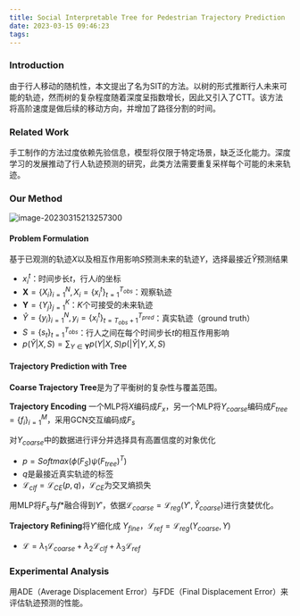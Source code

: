 ```yaml
---
title: Social Interpretable Tree for Pedestrian Trajectory Prediction
date: 2023-03-15 09:46:23
tags:
---
```


### Introduction

由于行人移动的随机性，本文提出了名为SIT的方法。以树的形式推断行人未来可能的轨迹，然而树的复杂程度随着深度呈指数增长，因此又引入了CTT。该方法将高阶速度是做后续的移动方向，并增加了路径分割的时间。

### Related Work

手工制作的方法过度依赖先验信息，模型将仅限于特定场景，缺乏泛化能力。深度学习的发展推动了行人轨迹预测的研究，此类方法需要重复采样每个可能的未来轨迹。

### Our Method

![image-20230315213257300](C:\Users\512\AppData\Roaming\Typora\typora-user-images\image-20230315213257300.png)

#### Problem Formulation

基于已观测的轨迹$X$以及相互作用影响$S$预测未来的轨迹$Y$，选择最接近$\hat{Y}$预测结果

- $x^t_i$：时间步长$t$，行人$i$的坐标
- $\textbf{X} = \{X_i\}^N_{i=1},X_i=\{x^t_i\}^{T_{obs}}_{t=1}$：观察轨迹
- $\textbf{Y} = \{Y_j\}^K_{j=1}$：$K$个可接受的未来轨迹
- $\hat{Y} = \{y_i\}^N_{i=1},y_i = \{x^t_i\}^{T_{pred}}_{t=T_{obs}+1}$：真实轨迹（ground truth）
- $S = \{s_t\}^{T_{obs}}_{t=1}$：行人之间在每个时间步长$t$的相互作用影响
- $p(\hat{Y}|X,S)=\sum_{Y\in\textbf{Y}}{p(Y|X,S)p(|\hat{Y}|Y,X,S)}$

#### Trajectory Prediction with Tree

**Coarse Trajectory Tree**是为了平衡树的复杂性与覆盖范围。

**Trajectory Encoding** 一个MLP将$X$编码成$F_x$，另一个MLP将$Y_{coarse}$编码成$F_{tree}=\{f_i\}^M_{i=1}$，采用GCN交互编码成$F_s$

对$Y_{coarse}$中的数据进行评分并选择具有高置信度的对象优化

- $p = Softmax(\phi(F_S)\psi(F_{tree})^T)$
- $q$是最接近真实轨迹的标签
- $\mathcal{L}_{clf}=\mathcal{L}_{CE}(p,q)$，$\mathcal{L}_{CE}$为交叉熵损失

用MLP将$F_s$与$f*$融合得到$Y'$，依据$\mathcal{L}_{coarse}=\mathcal{L}_{reg}(Y',\hat{Y}_{coarse})$进行贪婪优化。

**Trajectory Refining**将$Y'$细化成 $Y_{fine}$，$\mathcal{L}_{ref}=\mathcal{L}_{reg}(Y_{coarse},Y)$

- $\mathcal{L}=\lambda_1\mathcal{L}_{coarse}+\lambda_2\mathcal{L}_{clf}+\lambda_3\mathcal{L}_{ref}$

### Experimental Analysis

用ADE（Average Displacement Error）与FDE（Final Displacement Error）来评估轨迹预测的性能。
